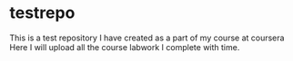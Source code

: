 # testrepo
This is a test repository I have created as a part of my course at coursera
Here I will upload all the course labwork I complete with time.
